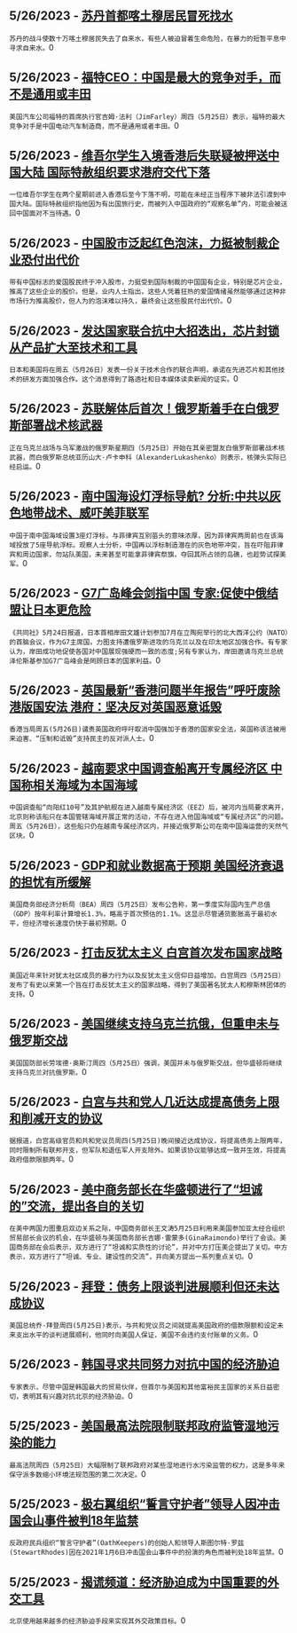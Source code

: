 
  ## 5/26/2023 - [苏丹首都喀土穆居民冒死找水](https://www.voachinese.com/a/in-sudan-s-capital-risking-death-in-search-of-water-20230526/7110998.html)
 ```苏丹的战斗使数十万喀土穆居民失去了自来水，有些人被迫冒着生命危险，在暴力的短暂平息中寻求自来水。```0
  ## 5/26/2023 - [福特CEO：中国是最大的竞争对手，而不是通用或丰田](https://www.voachinese.com/a/ford-ceo-says-china-main-ev-rival-not-gm-toyota-20230526/7110979.html)
 ```美国汽车公司福特的首席执行官吉姆·法利（JimFarley）周四（5月25日）表示，福特的最大竞争对手是中国电动汽车制造商，而不是通用或者丰田。```0
  ## 5/26/2023 - [维吾尔学生入境香港后失联疑被押送中国大陆 国际特赦组织要求港府交代下落](https://www.voachinese.com/a/uyghur-student-missing-in-hong-kong-after-texting-that-he-was-interrogated-by-police-amnesty-20230526/7110824.html)
 ```一位维吾尔学生在两个星期前进入香港后至今下落不明，可能在未经正当程序下被非法引渡到中国大陆。国际特赦组织指他因为有出国旅行史，而被列入中国政府的“观察名单”内，可能会被送回中国面对不当待遇。```0
  ## 5/26/2023 - [中国股市泛起红色泡沫，力挺被制裁企业恐付出代价](https://www.voachinese.com/a/sanctioned-china-stocks-win-sudden-boost-from-patriotic-buyers-052623/7110834.html)
 ```带有中国标志的爱国股民终于冲入股市，力挺受到国际制裁的中国国有企业，特别是芯片企业，推高了这些企业的股价。但是，业内人士指出，这些人凭着狂热的爱国情绪虽然能够通过这种非市场行为推高股价，但人为的泡沫难以持久，最终会让这些股民付出代价。```0
  ## 5/26/2023 - [发达国家联合抗中大招迭出，芯片封锁从产品扩大至技术和工具](https://www.voachinese.com/a/japan-and-us-to-commit-to-closer-chip-cooperation-in-joint-statement-052623/7110859.html)
 ```日本和美国将在周五（5月26日）发表一份关于技术合作的联合声明，承诺在先进芯片和其他技术的研发方面加强合作。这个消息得到了路透社和日本媒体读卖新闻的证实。```0
  ## 5/26/2023 - [苏联解体后首次！俄罗斯着手在白俄罗斯部署战术核武器](https://www.voachinese.com/a/russia-moves-ahead-with-deployment-of-tactical-nukes-in-belarus-20230526/7110865.html)
 ```正在乌克兰战场与乌军激战的俄罗斯星期四（5月25日）开始在其亲密盟友白俄罗斯部署战术核武器，而白俄罗斯总统亚历山大·卢卡申科（AlexanderLukashenko）则表示，核弹头实际已经启运。```0
  ## 5/26/2023 - [南中国海设灯浮标导航? 分析:中共以灰色地带战术、威吓美菲联军](https://www.voachinese.com/a/dispute-over-china-placing-beacons-in-the-south-china-sea-20230526/7110761.html)
 ```中国于南中国海域设置3座灯浮标，与菲律宾互别苗头的意味浓厚，因为菲律宾两周前也在该海域投放了5座导航浮标。观察人士分析，中国再以浮标制造潜在的灰色地带冲突，旨在吓阻菲律宾和周边国家，勿站队美国，未来甚至可能拿菲律宾祭旗，夺回其所占领的岛礁，也趁势试探美军。```0
  ## 5/26/2023 - [G7广岛峰会剑指中国 专家:促使中俄结盟让日本更危险](https://www.voachinese.com/a/was-the-g7-hiroshima-summit-a-show-or-the-way-forward-2023-0526/7110642.html)
 ```《共同社》5月24日报道，日本首相岸田文雄计划参加7月在立陶宛举行的北大西洋公约（NATO）的首脑会议，作为G7主席国，力图支持遭俄罗斯进攻的乌克兰以及在印太地区加强合作。有专家认为，岸田成功地促使各国对中国展现强硬而一致的态度;另有专家认为，岸田邀请乌克兰总统泽伦斯基参加G7广岛峰会是罔顾日本的国家利益。```0
  ## 5/26/2023 - [英国最新“香港问题半年报告”呼吁废除港版国安法 港府：坚决反对英国恶意诋毁](https://www.voachinese.com/a/hong-kong-hits-back-at-uk-call-for-security-law-to-be-scrapped-20230526/7110181.html)
 ```香港当局周五(5月26日)谴责英国政府呼吁取消中国强加于香港的国家安全法，英国称该法被用来迫害、“压制和诋毁”支持民主的反对派人士。```0
  ## 5/26/2023 - [越南要求中国调查船离开专属经济区 中国称相关海域为本国海域](https://www.voachinese.com/a/chinese-ships-incursion-of-vietnam-s-eez--20230526/7110157.html)
 ```中国调查船“向阳红10号”及其护航舰在进入越南专属经济区（EEZ）后，被河内当局要求离开，北京则称该船只在本国管辖海域开展正常的活动，不存在进入他国海域或“专属经济区”的问题。周五（5月26日），这些船只仍在越南专属经济区内，并接近俄罗斯公司在南中国海运营的天然气区块。```0
  ## 5/26/2023 - [GDP和就业数据高于预期 美国经济衰退的担忧有所缓解](https://www.voachinese.com/a/us-economy-beats-back-dubious-recession-fears-after-gdp-jobs-data-top-expectations-20230526/7110152.html)
 ```美国商务部经济分析局（BEA）周四（5月25日）发布公告称，第一季度实际国内生产总值（GDP）按年利率计算增长1.3%，略高于首次预估的1.1%。这显示尽管通货膨胀高于最初水平，但经济增长速度仍快于最初预期。```0
  ## 5/26/2023 - [打击反犹太主义 白宫首次发布国家战略](https://www.voachinese.com/a/white-house-release-first-ever-antisemitism-strategy-20230526/7110126.html)
 ```美国近年来针对犹太社区成员的暴力行为以及反犹太主义信仰日益增加，白宫周四（5月25日）发布了有史以来第一个旨在打击反犹太主义的国家战略，得到了美国著名犹太人和穆斯林团体的支持。```0
  ## 5/26/2023 - [美国继续支持乌克兰抗俄，但重申未与俄罗斯交战](https://www.voachinese.com/a/us-emphasize-it-s-not-at-war-with-russia-20230526/7110108.html)
 ```美国国防部长劳埃德·奥斯汀周四（5月25日）强调，美国并未与俄罗斯交战，但华盛顿将继续支持乌克兰对抗俄罗斯。```0
  ## 5/26/2023 - [白宫与共和党人几近达成提高债务上限和削减开支的协议](https://www.voachinese.com/a/white-house-republicans-reportedly-nearing-deal-to-raise-debt-limit-20230526/7110081.html)
 ```据报道，白宫高级官员和共和党议员周四(5月25日)晚间接近达成协议，将提高债务上限两年，同时限制所有联邦开支，但军队和退伍军人开支除外。如果该协议能够达成一致并生效，将提高政府借款限额两年。```0
  ## 5/26/2023 - [美中商务部长在华盛顿进行了“坦诚的”交流，提出各自的关切](https://www.voachinese.com/a/us-china-relations-trade-20230525/7110007.html)
 ```在美中两国力图重启双边关系之际，中国商务部长王文涛5月25日利用来美国参加亚太经合组织贸易部长会议的机会，在华盛顿与美国商务部长吉娜·雷蒙多(GinaRaimondo)举行了会谈。美国商务部在会后表示，双方进行了“坦诚和实质性的讨论”，并对中方打压美企提出了关切。中方表示，双方进行了“坦诚、专业、建设性的交流”，并向美方提出一系列重点关切。```0
  ## 5/26/2023 - [拜登：债务上限谈判进展顺利但还未达成协议](https://www.voachinese.com/a/biden-us-debt-ceiling-talks-going-well-but-no-deal-reached-yet-20230525/7110012.html)
 ```美国总统乔·拜登周四(5月25日)表示，与共和党议员之间就提高美国政府的借款限额和设定未来支出水平的谈判进展顺利，他同时向美国人保证，美国不会违约支付账单的义务。```0
  ## 5/26/2023 - [韩国寻求共同努力对抗中国的经济胁迫](https://www.voachinese.com/a/south-korea-seeks-to-join-efforts-to-counter-china-s-economic-coercion-20230525/7109987.html)
 ```专家表示，尽管中国是韩国最大的贸易伙伴，但首尔与美国和其他富裕民主国家的关系日益密切，表明其有兴趣对抗北京的经济胁迫。```0
  ## 5/25/2023 - [美国最高法院限制联邦政府监管湿地污染的能力](https://www.voachinese.com/a/supreme-court-limits-federal-government-s-ability-to-police-pollution-into-wetlands-20230525/7109609.html)
 ```最高法院周四（5月25日）大幅限制了联邦政府对某些湿地进行水污染监管的权力，这是多年来保守派多数缩小环境法规范围的第二次决定。```0
  ## 5/25/2023 - [极右翼组织“誓言守护者”领导人因冲击国会山事件被判18年监禁](https://www.voachinese.com/a/oath-keepers-leader-sentenced-to-18-years-for-january-6-role-20230525/7109597.html)
 ```反政府民兵组织“誓言守护者”(OathKeepers)的创始人和领导人斯图尔特·罗兹(StewartRhodes)因在2021年1月6日冲击国会山事件中的扮演的角色而被判处18年监禁。```0
  ## 5/25/2023 - [揭谎频道：经济胁迫成为中国重要的外交工具](https://www.voachinese.com/a/fact-check-china-economic-coercion/7109386.html)
 ```北京使用越来越多的经济胁迫手段来实现其外交政策目标。```0